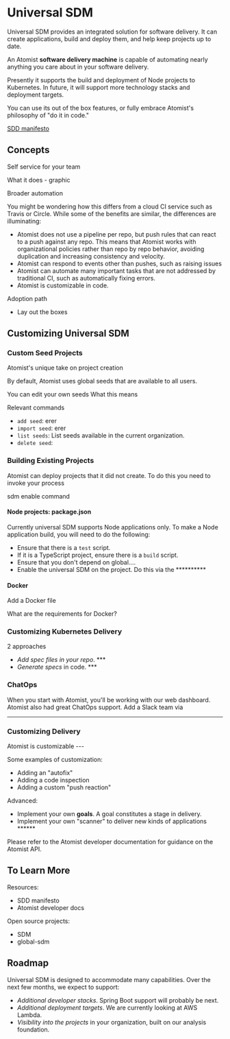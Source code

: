 # Universal SDM

Universal SDM provides an integrated solution for software delivery. It can create applications, build and deploy them, and help keep projects up to date.

An Atomist **software delivery machine** is capable of automating nearly anything you care about in your software delivery.

Presently it supports the build and deployment of Node projects to Kubernetes. In future, it will support more technology stacks and deployment targets.

You can use its out of the box features, or fully embrace Atomist's philosophy of "do it in code."

[SDD manifesto](https://sdd-manifesto.org)

## Concepts

Self service for your team

What it does - graphic

Broader automation

You might be wondering how this differs from a cloud CI service such as Travis or Circle. While some of the benefits are similar, the differences are illuminating:

- Atomist does not use a pipeline per repo, but push rules that can react to a push against any repo. This means that Atomist works with organizational policies rather than repo by repo behavior, avoiding duplication and increasing consistency and velocity.
- Atomist can respond to events other than pushes, such as raising issues
- Atomist can automate many important tasks that are not addressed by traditional CI, such as automatically fixing errors.
- Atomist is customizable in code.


Adoption path

- Lay out the boxes


## Customizing Universal SDM

### Custom Seed Projects

Atomist's unique take on project creation

By default, Atomist uses global seeds that are available to all users.

You can edit your own seeds
What this means

Relevant commands

- `add seed`: erer
- `import seed`: erer
- `list seeds`: List seeds available in the current organization.
- `delete seed`: 

### Building Existing Projects

Atomist can deploy projects that it did not create. To do this you need to invoke your process

sdm enable command

#### Node projects: package.json

Currently universal SDM supports Node applications only. To make a Node application build, you will need to do the following:

- Ensure that there is a `test` script.
- If it is a TypeScript project, ensure there is a `build` script.
- Ensure that you don't depend on global....
- Enable the universal SDM on the project. Do this via the **********

#### Docker

Add a Docker file

What are the requirements for Docker?

### Customizing Kubernetes Delivery

2 approaches

- *Add spec files in your repo*. ***
- *Generate specs* in code. ***


### ChatOps

When you start with Atomist, you'll be working with our web dashboard. Atomist also had great ChatOps support. Add a Slack team via 
******

### Customizing Delivery

Atomist is customizable ---

Some examples of customization:

- Adding an "autofix"
- Adding a code inspection
- Adding a custom "push reaction"

Advanced:

- Implement your own **goals**. A goal constitutes a stage in delivery.
- Implement your own "scanner" to deliver new kinds of applications ******


Please refer to the Atomist developer documentation for guidance on the Atomist API.


## To Learn More

Resources:

- SDD manifesto
- Atomist developer docs

Open source projects:

- SDM
- global-sdm


## Roadmap

Universal SDM is designed to accommodate many capabilities. Over the next few months, we expect to support:

- *Additional developer stacks*. Spring Boot support will probably be next.
- *Additional deployment targets*. We are currently looking at AWS Lambda.
- *Visibility into the projects* in your organization, built on our analysis foundation.


